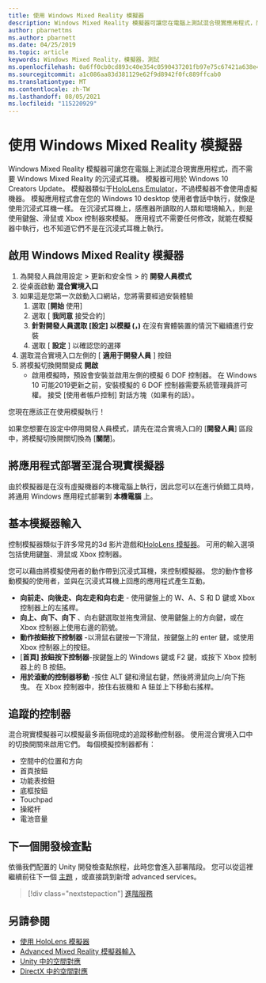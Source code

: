 ```yaml
---
title: 使用 Windows Mixed Reality 模擬器
description: Windows Mixed Reality 模擬器可讓您在電腦上測試混合現實應用程式，而不需要 Windows Mixed Reality 的沉浸式耳機。
author: pbarnettms
ms.author: pbarnett
ms.date: 04/25/2019
ms.topic: article
keywords: Windows Mixed Reality，模擬器，測試
ms.openlocfilehash: 0a6ff0cb0cd893c40e354c0590437201fb97e75c67421a638e47897b19a8f688
ms.sourcegitcommit: a1c086aa83d381129e62f9d8942f0fc889ffcab0
ms.translationtype: MT
ms.contentlocale: zh-TW
ms.lasthandoff: 08/05/2021
ms.locfileid: "115220929"
---
```

# <a name="using-the-windows-mixed-reality-simulator"></a>使用 Windows Mixed Reality 模擬器

Windows Mixed Reality 模擬器可讓您在電腦上測試混合現實應用程式，而不需要 Windows Mixed Reality 的沉浸式耳機。 模擬器可用於 Windows 10 Creators Update。 模擬器類似于[HoloLens Emulator](using-the-hololens-emulator.md)，不過模擬器不會使用虛擬機器。 模擬應用程式會在您的 Windows 10 desktop 使用者會話中執行，就像是使用沉浸式耳機一樣。 在沉浸式耳機上，感應器所讀取的人類和環境輸入，則是使用鍵盤、滑鼠或 Xbox 控制器來模擬。 應用程式不需要任何修改，就能在模擬器中執行，也不知道它們不是在沉浸式耳機上執行。

## <a name="enabling-the-windows-mixed-reality-simulator"></a>啟用 Windows Mixed Reality 模擬器

1. 為開發人員啟用設定 > 更新和安全性 > 的 **開發人員模式**
2. 從桌面啟動 **混合實境入口**
3. 如果這是您第一次啟動入口網站，您將需要經過安裝體驗
   1. 選取 [**開始** 使用]
   2. 選取 [ **我同意** 接受合約]
   3. **針對開發人員選取 [設定] 以模擬 (，)** 在沒有實體裝置的情況下繼續進行安裝
   4. 選取 [ **設定** ] 以確認您的選擇
4. 選取混合實境入口左側的 [ **適用于開發人員** ] 按鈕
5. 將模擬切換開關變成 **開啟**
   * 啟用模擬時，預設會安裝並啟用左側的模擬 6 DOF 控制器。  在 Windows 10 可能2019更新之前，安裝模擬的 6 DOF 控制器需要系統管理員許可權。  接受 [使用者帳戶控制] 對話方塊（如果有的話）。

您現在應該正在使用模擬執行！

如果您想要在設定中停用開發人員模式，請先在混合實境入口的 [**開發人員**] 區段中，將模擬切換開關切換為 [**關閉**]。

## <a name="deploying-apps-to-the-mixed-reality-simulator"></a>將應用程式部署至混合現實模擬器

由於模擬器是在沒有虛擬機器的本機電腦上執行，因此您可以在進行偵錯工具時，將通用 Windows 應用程式部署到 **本機電腦** 上。

## <a name="basic-simulator-input"></a>基本模擬器輸入

控制模擬器類似于許多常見的3d 影片遊戲和[HoloLens 模擬器](using-the-hololens-emulator.md)。 可用的輸入選項包括使用鍵盤、滑鼠或 Xbox 控制器。

您可以藉由將模擬使用者的動作帶到沉浸式耳機，來控制模擬器。 您的動作會移動模擬的使用者，並與在沉浸式耳機上回應的應用程式產生互動。
* **向前走、向後走、向左走和向右走** - 使用鍵盤上的 W、A、S 和 D 鍵或 Xbox 控制器上的左搖桿。
* **向上、向下、向下** 、向右鍵選取並拖曳滑鼠、使用鍵盤上的方向鍵，或在 Xbox 控制器上使用右邊的箭號。
* **動作按鈕按下控制器** -以滑鼠右鍵按一下滑鼠，按鍵盤上的 enter 鍵，或使用 Xbox 控制器上的按鈕。
* [**首頁] 按鈕按下控制器**-按鍵盤上的 Windows 鍵或 F2 鍵，或按下 Xbox 控制器上的 B 按鈕。
* **用於滾動的控制器移動** -按住 ALT 鍵和滑鼠右鍵，然後將滑鼠向上/向下拖曳。 在 Xbox 控制器中，按住右扳機和 A 鈕並上下移動右搖桿。

## <a name="tracked-controllers"></a>追蹤的控制器

混合現實模擬器可以模擬最多兩個現成的追蹤移動控制器。 使用混合實境入口中的切換開關來啟用它們。 每個模擬控制器都有：
* 空間中的位置和方向
* 首頁按鈕
* 功能表按鈕
* 底框按鈕
* Touchpad
* 操縱杆
* 電池音量

## <a name="next-development-checkpoint"></a>下一個開發檢查點

依循我們配置的 Unity 開發檢查點旅程，此時您會進入部署階段。 您可以從這裡繼續前往下一個 [主題](../../develop/unity/unity-development-overview.md#4-deploying-to-a-device-or-emulator) ，或直接跳到新增 advanced services。

> [!div class="nextstepaction"]
> [進階服務](../../develop/unity/unity-development-overview.md#5-adding-services)


## <a name="see-also"></a>另請參閱
* [使用 HoloLens 模擬器](using-the-hololens-emulator.md)
* [Advanced Mixed Reality 模擬器輸入](advanced-hololens-emulator-and-mixed-reality-simulator-input.md)
* [Unity 中的空間對應](../../develop/unity/spatial-mapping-in-unity.md)
* [DirectX 中的空間對應](../../develop/native/spatial-mapping-in-directx.md)
